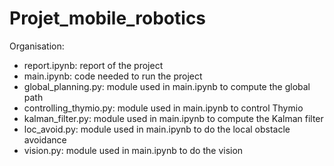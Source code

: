 # Projet_mobile_robotics

Organisation:
- report.ipynb: report of the project
- main.ipynb: code needed to run the project
- global_planning.py: module used in main.ipynb to compute the global path
- controlling_thymio.py: module used in main.ipynb to control Thymio
- kalman_filter.py: module used in main.ipynb to compute the Kalman filter
- loc_avoid.py: module used in main.ipynb to do the local obstacle avoidance
- vision.py: module used in main.ipynb to do the vision